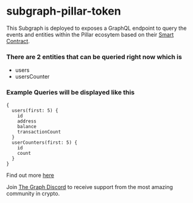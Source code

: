 # subgraph-pillar-token
This Subgraph is deployed to exposes a GraphQL endpoint to query the events and entities within the Pillar ecosytem based on their [Smart Contract](https://etherscan.io/address/0xe3818504c1b32bf1557b16c238b2e01fd3149c17). 

### There are 2 entities that can be queried right now which is 
* users
* usersCounter


### Example Queries will be displayed like this
```
{
  users(first: 5) {
    id
    address
    balance
    transactionCount
  }
  userCounters(first: 5) {
    id
    count
  }
}
```
Find out more [here](https://thegraph.com/explorer/subgraph/cristian164/pillar)

Join [The Graph Discord](https://discord.com/invite/vtvv7FP) to receive support from the most amazing community in crypto.
